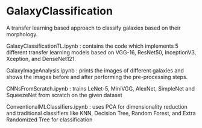 # GalaxyClassification
A transfer learning based approach to classify galaxies based on their morphology.

GalaxyClassificationTL.ipynb : contains the code which implements 5 different transfer learning models based on VGG-16, ResNet50, InceptionV3, Xception, and DenseNet121.

GalaxyImageAnalysis.ipynb : prints the images of different galaxies and shows the images before and after performing the pre-processing steps.

CNNsFromScratch.ipynb : trains LeNet-5, MiniVGG, AlexNet, SimpleNet and SqueezeNet from scratch on the given dataset

ConventionalMLClassifiers.ipynb : uses PCA for dimensionality reduction and traditional classifiers like KNN, Decision Tree, Random Forest, and Extra Randomized Tree for classification
